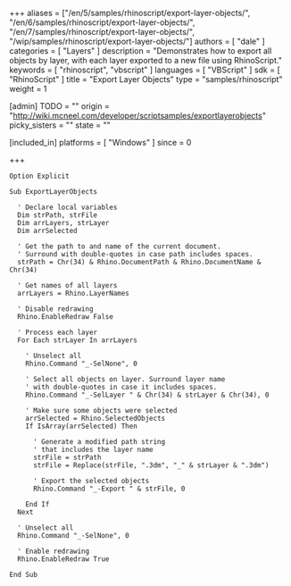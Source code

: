 +++
aliases = ["/en/5/samples/rhinoscript/export-layer-objects/", "/en/6/samples/rhinoscript/export-layer-objects/", "/en/7/samples/rhinoscript/export-layer-objects/", "/wip/samples/rhinoscript/export-layer-objects/"]
authors = [ "dale" ]
categories = [ "Layers" ]
description = "Demonstrates how to export all objects by layer, with each layer exported to a new file using RhinoScript."
keywords = [ "rhinoscript", "vbscript" ]
languages = [ "VBScript" ]
sdk = [ "RhinoScript" ]
title = "Export Layer Objects"
type = "samples/rhinoscript"
weight = 1

[admin]
TODO = ""
origin = "http://wiki.mcneel.com/developer/scriptsamples/exportlayerobjects"
picky_sisters = ""
state = ""

[included_in]
platforms = [ "Windows" ]
since = 0

+++

```vbnet
Option Explicit

Sub ExportLayerObjects

  ' Declare local variables
  Dim strPath, strFile
  Dim arrLayers, strLayer
  Dim arrSelected

  ' Get the path to and name of the current document.
  ' Surround with double-quotes in case path includes spaces.
  strPath = Chr(34) & Rhino.DocumentPath & Rhino.DocumentName & Chr(34)

  ' Get names of all layers
  arrLayers = Rhino.LayerNames

  ' Disable redrawing
  Rhino.EnableRedraw False

  ' Process each layer
  For Each strLayer In arrLayers

    ' Unselect all   
    Rhino.Command "_-SelNone", 0

    ' Select all objects on layer. Surround layer name
    ' with double-quotes in case it includes spaces.
    Rhino.Command "_-SelLayer " & Chr(34) & strLayer & Chr(34), 0

    ' Make sure some objects were selected
    arrSelected = Rhino.SelectedObjects
    If IsArray(arrSelected) Then

      ' Generate a modified path string
      ' that includes the layer name
      strFile = strPath
      strFile = Replace(strFile, ".3dm", "_" & strLayer & ".3dm")

      ' Export the selected objects
      Rhino.Command "_-Export " & strFile, 0

    End If
  Next

  ' Unselect all
  Rhino.Command "_-SelNone", 0

  ' Enable redrawing
  Rhino.EnableRedraw True

End Sub
```
